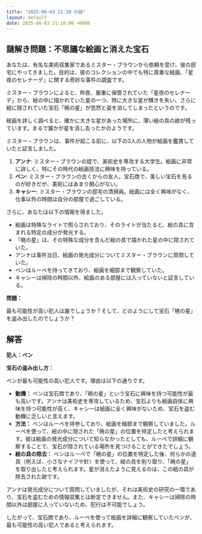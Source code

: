 ```yaml
---
title: "2025-06-03 21:10 の謎"
layout: default
date: 2025-06-03 21:10:00 +0900
---
```

## 謎解き問題：不思議な絵画と消えた宝石

あなたは、有名な美術収集家であるミスター・ブラウンから依頼を受け、彼の邸宅にやってきました。目的は、彼のコレクションの中でも特に貴重な絵画、「星夜のセレナーデ」に関する奇妙な事件の調査です。

ミスター・ブラウンによると、昨夜、厳重に保管されていた「星夜のセレナーデ」から、絵の中に描かれていた星の一つ、特に大きな星が輝きを失い、さらに絵に隠されていた宝石「暁の星」が忽然と姿を消してしまったというのです。

絵画を詳しく調べると、確かに大きな星があった場所に、薄い絵の具の跡が残っています。まるで誰かが星を消し去ったかのようです。

ミスター・ブラウンは、事件が起こる前に、以下の3人の人物が絵画を鑑賞していたと証言しました。

1.  **アンナ**: ミスター・ブラウンの姪で、美術史を専攻する大学生。絵画に非常に詳しく、特にその時代の絵画技法に興味を持っている。
2.  **ベン**: ミスター・ブラウンの古くからの友人。宝石商で、美しい宝石を見るのが好きだが、美術にはあまり関心がない。
3.  **キャシー**: ミスター・ブラウンの邸宅の清掃員。絵画には全く興味がなく、仕事以外の時間は自分の部屋で過ごしている。

さらに、あなたは以下の情報を得ました。

*   絵画は特殊なライトで照らされており、そのライトが当たると、絵の具に含まれる特定の成分が発光する。
*   「暁の星」は、その特殊な成分を含んだ絵の具で描かれた星の中に隠されていた。
*   アンナは事件当日、絵画の発光成分についてミスター・ブラウンに質問していた。
*   ベンはルーペを持ってきており、絵画を細部まで観察していた。
*   キャシーは掃除の時間以外、絵画のある部屋には入っていないと証言している。

**問題：**

最も可能性が高い犯人は誰でしょうか？そして、どのようにして宝石「暁の星」を盗み出したのでしょうか？

## 解答

**犯人：ベン**

**宝石の盗み出し方：**

ベンが最も可能性の高い犯人です。理由は以下の通りです。

*   **動機：** ベンは宝石商であり、「暁の星」という宝石に興味を持つ可能性が最も高いです。アンナは美術史を専攻しているため、宝石よりも絵画自体に興味を持つ可能性が高く、キャシーは絵画に全く興味がないため、宝石を盗む動機に乏しいと言えます。
*   **方法：** ベンはルーペを持参しており、絵画を細部まで観察していました。ルーペを使って、絵の中に隠された「暁の星」の位置を特定したと考えられます。彼は絵画の発光成分について知らなかったとしても、ルーペで詳細に観察することで、宝石が隠されている場所を見つけることができたでしょう。
*   **絵の具の除去：** ベンはルーペで「暁の星」の位置を特定した後、何らかの道具（例えば、小さなナイフや針）を使って、絵の具を削り取り、「暁の星」を取り出したと考えられます。星が消えたように見えるのは、この絵の具が除去された跡です。

アンナは発光成分について質問していましたが、それは美術史の研究の一環であり、宝石を盗むための情報収集とは断定できません。また、キャシーは掃除の時間以外は部屋に入っていないため、犯行は不可能でしょう。

したがって、宝石商であり、ルーペを使って絵画を詳細に観察していたベンが、最も可能性の高い犯人であると考えられます。
